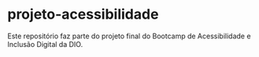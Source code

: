 # projeto-acessibilidade
Este repositório faz parte do projeto final do Bootcamp de Acessibilidade e Inclusão Digital da DIO.
